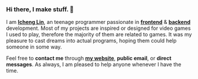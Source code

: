 ### Hi there, I make stuff. 👋

I am **[Icheng Lin](https://github.com/ichenglin)**, an teenage programmer passionate in **[frontend](https://github.com/ichenglin?tab=repositories)** & **[backend](https://github.com/ichenglin?tab=repositories)** development.
Most of my projects are inspired or designed for video games I used to play, therefore the majority of them are related to games.
It was my pleasure to cast dreams into actual programs, hoping them could help someone in some way.

Feel free to **contact me** through **[my website](https://runtimecloud.com/)**, **public email**, or **direct messages**.
As always, I am pleased to help anyone whenever I have the time.